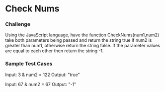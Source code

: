 
# Check Nums

### Challenge

Using the JavaScript language, have the function CheckNums(num1,num2) take both parameters being passed and return the string true if num2 is greater than num1, otherwise return the string false. If the parameter values are equal to each other then return the string -1. 
### Sample Test Cases

Input: 3 & num2 = 122
Output: "true"

Input: 67 & num2 = 67
Output: "-1"
